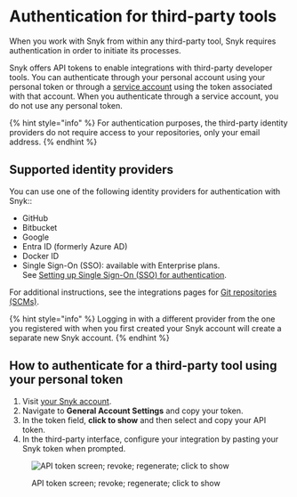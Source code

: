 # Authentication for third-party tools

When you work with Snyk from within any third-party tool, Snyk requires authentication in order to initiate its processes.

Snyk offers API tokens to enable integrations with third-party developer tools. You can authenticate through your personal account using your personal token or through a [service account](service-accounts/) using the token associated with that account. When you authenticate through a service account, you do not use any personal token.

{% hint style="info" %}
For authentication purposes, the third-party identity providers do not require access to your repositories, only your email address.
{% endhint %}

## Supported identity providers

You can use one of the following identity providers for authentication with Snyk::

* GitHub
* Bitbucket
* Google
* Entra ID (formerly Azure AD)
* Docker ID
* Single Sign-On (SSO): available with Enterprise plans.\
  See [Setting up Single Sign-On (SSO) for authentication](single-sign-on-sso-for-authentication-to-snyk/).

For additional instructions, see the integrations pages for [Git repositories (SCMs)](../scm-integrations/snyk-scm-integrations/).

{% hint style="info" %}
Logging in with a different provider from the one you registered with when you first created your Snyk account will create a separate new Snyk account.
{% endhint %}

## **How to authenticate for a third-party tool using your personal token**

1. Visit [your Snyk account](https://app.snyk.io/account).
2. Navigate to **General Account Settings** and copy your token.
3. In the token field, **click to show** and then select and copy your API token.
4. In the third-party interface, configure your integration by pasting your Snyk token when prompted.

<figure><img src="../.gitbook/assets/uuid-8d94edf8-b42b-e5b3-ada1-e157d18ff884-en (1) (1) (1) (1) (1) (1) (1) (1) (1) (1) (1) (1) (1) (1) (3) (16).png" alt="API token screen; revoke; regenerate; click to show"><figcaption><p>API token screen; revoke; regenerate; click to show</p></figcaption></figure>
